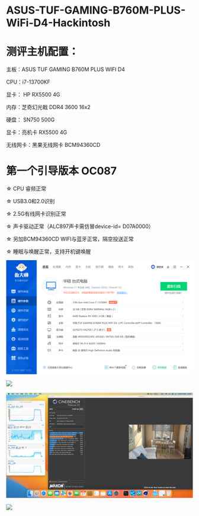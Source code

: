 # ASUS-TUF-GAMING-B760M-PLUS-WiFi-D4-Hackintosh

# 测评主机配置：
主板：ASUS TUF GAMING B760M PLUS WIFI D4

CPU：i7-13700KF

显卡： HP RX5500 4G

内存：芝奇幻光戟  DDR4 3600  16x2

硬盘： SN750 500G

显卡：亮机卡 RX5500 4G

无线网卡：黑果无线网卡 BCM94360CD

# 第一个引导版本 OC087

☆ CPU 睿频正常

☆ USB3.0和2.0识别

☆ 2.5G有线网卡识别正常

☆ 声卡驱动正常（ALC897声卡需仿冒device-id= D07A0000）

☆ 另加BCM94360CD WIFI与蓝牙正常，隔空投送正常

☆ 睡眠与唤醒正常，支持开机键唤醒

![](https://github.com/Xmingbai/ASUS-TUF-GAMING-B760M-PLUS-WiFi-D4-Hackintosh/blob/main/PC.png)

![](https://github.com/Xmingbai/ASUS-TUF-GAMING-B760M-PLUS-WiFi-D4-Hackintosh/blob/main/geekbench.png)

![](https://github.com/Xmingbai/ASUS-TUF-GAMING-B760M-PLUS-WiFi-D4-Hackintosh/blob/main/R20.png)

![](https://github.com/Xmingbai/ASUS-TUF-GAMING-B760M-PLUS-WiFi-D4-Hackintosh/blob/main/R23.png)
